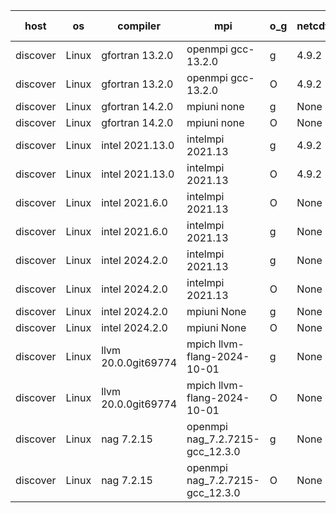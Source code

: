 

| host     | os       | compiler                              | mpi                      | o_g        | netcdf        | build       | u_pass          | u_fail          | s_pass            | s_fail            | e_pass             | e_fail             | nuopc_pass       | nuopc_fail       | artifacts link          |
|----------|----------|---------------------------------------|--------------------------|------------|---------------|-------------|-----------------|-----------------|-------------------|-------------------|--------------------|--------------------|------------------|------------------|-------------------------|
| discover | Linux | gfortran 13.2.0 | openmpi gcc-13.2.0  | g | 4.9.2  | PASS | None | None | None | None | None | None | None | None | <a href="https://github.com/esmf-org/esmf-test-artifacts/tree/177605be2da4d5beab5bc9fba8f8717f6e2c1c08/develop/gfortran/13.2.0/g/openmpi/gcc-13.2.0" target="_blank">177605b</a> | 
| discover | Linux | gfortran 13.2.0 | openmpi gcc-13.2.0  | O | 4.9.2  | PASS | None | None | None | None | None | None | None | None | <a href="https://github.com/esmf-org/esmf-test-artifacts/tree/7e2cd3034267ac102b7b409dc12ff3ae97b648f2/develop/gfortran/13.2.0/O/openmpi/gcc-13.2.0" target="_blank">7e2cd30</a> | 
| discover | Linux | gfortran 14.2.0 | mpiuni none  | g | None  | PASS | None | None | None | None | None | None | None | None | <a href="https://github.com/esmf-org/esmf-test-artifacts/tree/139baac0ee687d1ef4e5a03f7a51ad29fca0b195/develop/gfortran/14.2.0/g/mpiuni/none" target="_blank">139baac</a> | 
| discover | Linux | gfortran 14.2.0 | mpiuni none  | O | None  | PASS | 12528 | 0 | 9 | 0 | 42 | 0 | None | None | <a href="https://github.com/esmf-org/esmf-test-artifacts/tree/0eb33254bc675c0725f04fe5fd6fa12ae1161d8b/develop/gfortran/14.2.0/O/mpiuni/none" target="_blank">0eb3325</a> | 
| discover | Linux | intel 2021.13.0 | intelmpi 2021.13  | g | 4.9.2  | PASS | None | None | None | None | None | None | None | None | <a href="https://github.com/esmf-org/esmf-test-artifacts/tree/9a677385edc1fd843cc02b9c2413593c76b9edb4/develop/intel/2021.13.0/g/intelmpi/2021.13" target="_blank">9a67738</a> | 
| discover | Linux | intel 2021.13.0 | intelmpi 2021.13  | O | 4.9.2  | PASS | None | None | None | None | None | None | None | None | <a href="https://github.com/esmf-org/esmf-test-artifacts/tree/9b168237d6862a93ef29697451efd68b074be48b/develop/intel/2021.13.0/O/intelmpi/2021.13" target="_blank">9b16823</a> | 
| discover | Linux | intel 2021.6.0 | intelmpi 2021.13  | O | None  | PASS | None | None | None | None | None | None | None | None | <a href="https://github.com/esmf-org/esmf-test-artifacts/tree/632890382003e2766c4ebff7460a1f25332f7816/develop/intel/2021.6.0/O/intelmpi/2021.13" target="_blank">6328903</a> | 
| discover | Linux | intel 2021.6.0 | intelmpi 2021.13  | g | None  | PASS | None | None | None | None | None | None | None | None | <a href="https://github.com/esmf-org/esmf-test-artifacts/tree/c10aebb1405a741debea027426cd4c856d19c2a4/develop/intel/2021.6.0/g/intelmpi/2021.13" target="_blank">c10aebb</a> | 
| discover | Linux | intel 2024.2.0 | intelmpi 2021.13  | g | None  | PASS | None | None | None | None | None | None | None | None | <a href="https://github.com/esmf-org/esmf-test-artifacts/tree/e701e03c19ba5509798d52e96633d863da0b51f0/develop/intel/2024.2.0/g/intelmpi/2021.13" target="_blank">e701e03</a> | 
| discover | Linux | intel 2024.2.0 | intelmpi 2021.13  | O | None  | PASS | None | None | None | None | None | None | None | None | <a href="https://github.com/esmf-org/esmf-test-artifacts/tree/a2d647cafc458411e6b2e5430786cfed2118f842/develop/intel/2024.2.0/O/intelmpi/2021.13" target="_blank">a2d647c</a> | 
| discover | Linux | intel 2024.2.0 | mpiuni None  | g | None  | PASS | 12527 | 1 | 9 | 0 | 42 | 0 | None | None | <a href="https://github.com/esmf-org/esmf-test-artifacts/tree/d0e53a3fb4a28acecca3bcf11a09451264c0f94b/develop/intel/2024.2.0/g/mpiuni/None" target="_blank">d0e53a3</a> | 
| discover | Linux | intel 2024.2.0 | mpiuni None  | O | None  | PASS | 12528 | 0 | 9 | 0 | 42 | 0 | None | None | <a href="https://github.com/esmf-org/esmf-test-artifacts/tree/c8dd90dd35e7d24d1f9c655864c148ca103acb93/develop/intel/2024.2.0/O/mpiuni/None" target="_blank">c8dd90d</a> | 
| discover | Linux | llvm 20.0.0git69774 | mpich llvm-flang-2024-10-01  | g | None  | PASS | None | None | None | None | None | None | None | None | <a href="https://github.com/esmf-org/esmf-test-artifacts/tree/f9f14b178e478d64784d0e493fa694347fb6063b/develop/llvm/20.0.0git69774/g/mpich/llvm-flang-2024-10-01" target="_blank">f9f14b1</a> | 
| discover | Linux | llvm 20.0.0git69774 | mpich llvm-flang-2024-10-01  | O | None  | PASS | None | None | None | None | None | None | None | None | <a href="https://github.com/esmf-org/esmf-test-artifacts/tree/585bff8cd89a845e29d1fe02e06fef743e262ae8/develop/llvm/20.0.0git69774/O/mpich/llvm-flang-2024-10-01" target="_blank">585bff8</a> | 
| discover | Linux | nag 7.2.15 | openmpi nag_7.2.7215-gcc_12.3.0  | g | None  | PASS | None | None | None | None | None | None | None | None | <a href="https://github.com/esmf-org/esmf-test-artifacts/tree/d99156e5210b85c0ebbea087b05c1fc288b13ddf/develop/nag/7.2.15/g/openmpi/nag_7.2.7215-gcc_12.3.0" target="_blank">d99156e</a> | 
| discover | Linux | nag 7.2.15 | openmpi nag_7.2.7215-gcc_12.3.0  | O | None  | PASS | None | None | None | None | None | None | None | None | <a href="https://github.com/esmf-org/esmf-test-artifacts/tree/64720bd7eda11bdc908c2f804906c46186b87a95/develop/nag/7.2.15/O/openmpi/nag_7.2.7215-gcc_12.3.0" target="_blank">64720bd</a> | 

